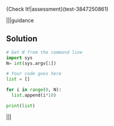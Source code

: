 {Check It!|assessment}(test-3847250861)

|||guidance
## Solution
```python
# Get N from the command line
import sys
N= int(sys.argv[1])

# Your code goes here
list = []

for i in range(0, N):
  list.append(i*10)

print(list)
```
|||
